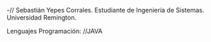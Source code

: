 -// Sebastián Yepes Corrales.
Estudiante de Ingeniería de Sistemas.
Universidad Remington.

Lenguajes Programación:
      //JAVA

